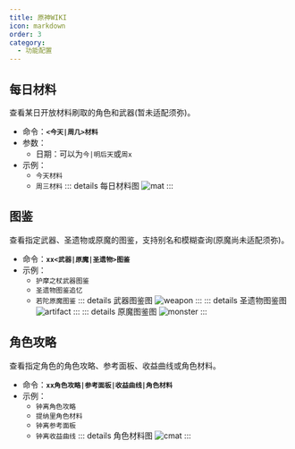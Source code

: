 ```yaml
---
title: 原神WIKI
icon: markdown
order: 3
category:
  - 功能配置
---
```


## 每日材料
查看某日开放材料刷取的角色和武器(暂未适配须弥)。
- 命令：**`<今天|周几>材料`**
- 参数：
  - 日期：可以为`今|明后天`或`周x`
- 示例：
  - `今天材料`
  - `周三材料`
::: details 每日材料图
![mat](https://static.cherishmoon.fun/LittlePaimon/DailyMaterials/%E5%91%A8%E4%B8%80%E5%91%A8%E5%9B%9B.jpg)
:::

## 图鉴
查看指定武器、圣遗物或原魔的图鉴，支持别名和模糊查询(原魔尚未适配须弥)。
- 命令：**`xx<武器|原魔|圣遗物>图鉴`**
- 示例：
  - `护摩之杖武器图鉴`
  - `圣遗物图鉴追忆`
  - `若陀原魔图鉴`
::: details 武器图鉴图
![weapon](https://static.cherishmoon.fun/LittlePaimon/WeaponMaps/%E6%8A%A4%E6%91%A9%E4%B9%8B%E6%9D%96.jpg)
:::
::: details 圣遗物图鉴图
![artifact](https://static.cherishmoon.fun/LittlePaimon/ArtifactMaps/%E8%BF%BD%E5%BF%86%E4%B9%8B%E6%B3%A8%E8%BF%9E.jpg)
:::
::: details 原魔图鉴图
![monster](https://static.cherishmoon.fun/LittlePaimon/MonsterMaps/%E8%8B%A5%E9%99%80%E9%BE%99%E7%8E%8B.jpg)
:::

## 角色攻略
查看指定角色的角色攻略、参考面板、收益曲线或角色材料。
- 命令：**`xx角色攻略|参考面板|收益曲线|角色材料`**
- 示例：
  - `钟离角色攻略`
  - `提纳里角色材料`
  - `钟离参考面板`
  - `钟离收益曲线`
::: details 角色材料图
![cmat](https://static.cherishmoon.fun/LittlePaimon/RoleMaterials/%E6%8F%90%E7%BA%B3%E9%87%8C%E6%9D%90%E6%96%99.jpg)
:::